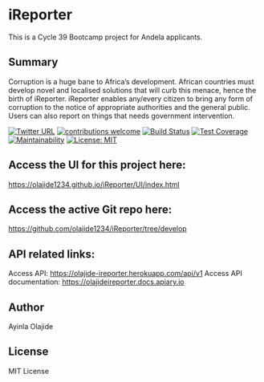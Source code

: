 # iReporter
This is a Cycle 39 Bootcamp project for Andela applicants.

## Summary
Corruption is a huge bane to Africa’s development. African countries must develop novel and
localised solutions that will curb this menace, hence the birth of iReporter. iReporter enables
any/every citizen to bring any form of corruption to the notice of appropriate authorities and the
general public. Users can also report on things that needs government intervention.


[![Twitter URL](https://img.shields.io/twitter/url/http/shields.io.svg?style=social)](https://twitter.com/ayinlaolajide)   [![contributions welcome](https://img.shields.io/badge/contributions-welcome-brightgreen.svg?style=flat)](https://github.com/dwyl/esta/issues)  [![Build Status](https://travis-ci.com/olajide1234/iReporter.svg?branch=develop)](https://travis-ci.com/olajide1234/iReporter)  [![Test Coverage](https://api.codeclimate.com/v1/badges/42fe6772918d6bed108c/test_coverage)](https://codeclimate.com/github/olajide1234/iReporter/test_coverage)  [![Maintainability](https://api.codeclimate.com/v1/badges/42fe6772918d6bed108c/maintainability)](https://codeclimate.com/github/olajide1234/iReporter/maintainability) [![License: MIT](https://img.shields.io/badge/License-MIT-yellow.svg)](https://opensource.org/licenses/MIT)

## Access the UI for this project here:
https://olajide1234.github.io/iReporter/UI/index.html

## Access the active Git repo here:
https://github.com/olajide1234/iReporter/tree/develop

## API related links:
Access API: https://olajide-ireporter.herokuapp.com/api/v1
Access API documentation: https://olajideireporter.docs.apiary.io

## Author
Ayinla Olajide

## License
MIT License

